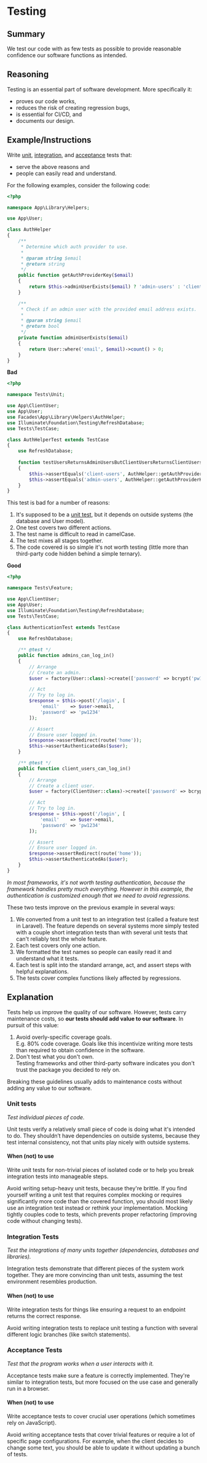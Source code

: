 # Testing
## Summary
We test our code with as few tests as possible to provide reasonable confidence our software functions as intended.


## Reasoning
Testing is an essential part of software development. More specifically it:

- proves our code works,
- reduces the risk of creating regression bugs,
- is essential for CI/CD, and
- documents our design.


## Example/Instructions
Write [unit](#unit-tests), [integration](#integration-tests), and [acceptance](#acceptance-tests) tests that:

- serve the above reasons and
- people can easily read and understand.

For the following examples, consider the following code:

```php
<?php

namespace App\Library\Helpers;

use App\User;

class AuthHelper
{   
    /**
     * Determine which auth provider to use.
     *
     * @param string $email
     * @return string
     */
    public function getAuthProviderKey($email)
    {
        return $this->adminUserExists($email) ? 'admin-users' : 'client-users';
    }

    /**
     * Check if an admin user with the provided email address exists.
     *
     * @param string $email
     * @return bool
     */
    private function adminUserExists($email)
    {
        return User::where('email', $email)->count() > 0;
    }
}
```

**Bad**
```php
<?php

namespace Tests\Unit;

use App\ClientUser;
use App\User;
use Facades\App\Library\Helpers\AuthHelper;
use Illuminate\Foundation\Testing\RefreshDatabase;
use Tests\TestCase;

class AuthHelperTest extends TestCase
{
    use RefreshDatabase;
    
    function testUsersReturnsAdminUsersButClientUsersReturnsClientUsers()
    {    
        $this->assertEquals('client-users', AuthHelper::getAuthProviderKey(factory(User::class)->create()->email));
        $this->assertEquals('admin-users', AuthHelper::getAuthProviderKey(factory(ClientUser::class)->create()->email));
    }
}
```

This test is bad for a number of reasons:

1. It's supposed to be a [unit test](#unit-tests), but it depends on outside systems (the database and User model).
2. One test covers two different actions.
3. The test name is difficult to read in camelCase.
4. The test mixes all stages together.
5. The code covered is so simple it's not worth testing (little more than third-party code hidden behind a simple ternary).

**Good**
```php
<?php

namespace Tests\Feature;

use App\ClientUser;
use App\User;
use Illuminate\Foundation\Testing\RefreshDatabase;
use Tests\TestCase;

class AuthenticationTest extends TestCase
{
    use RefreshDatabase;

    /** @test */
    public function admins_can_log_in()
    {
        // Arrange
        // Create an admin.
        $user = factory(User::class)->create(['password' => bcrypt('pw1234')]);

        // Act
        // Try to log in.
        $response = $this->post('/login', [
            'email'    => $user->email,
            'password' => 'pw1234'
        ]);

        // Assert
        // Ensure user logged in.
        $response->assertRedirect(route('home'));
        $this->assertAuthenticatedAs($user);
    }

    /** @test */
    public function client_users_can_log_in()
    {
        // Arrange
        // Create a client user.
        $user = factory(ClientUser::class)->create(['password' => bcrypt('pw1234')]);

        // Act
        // Try to log in.
        $response = $this->post('/login', [
            'email'    => $user->email,
            'password' => 'pw1234'
        ]);

        // Assert
        // Ensure user logged in.
        $response->assertRedirect(route('home'));
        $this->assertAuthenticatedAs($user);
    }
}
```

*In most frameworks, it's not worth testing authentication, because the framework handles pretty much everything. However in this example, the authentication is customized enough that we need to avoid regressions.*

These two tests improve on the previous example in several ways:

1. We converted from a unit test to an integration test (called a feature test in Laravel). The feature depends on several systems more simply tested with a couple short integration tests than with several unit tests that can't reliably test the whole feature.
2. Each test covers only one action.
3. We formatted the test names so people can easily read it and understand what it tests.
4. Each test is split into the standard arrange, act, and assert steps with helpful explanations.
5. The tests cover complex functions likely affected by regressions.


## Explanation
Tests help us improve the quality of our software. However, tests carry maintenance costs, so **our tests should add value to our software**. In pursuit of this value:

1. Avoid overly-specific coverage goals.  
  E.g. 80% code coverage. Goals like this incentivize writing more tests than required to obtain confidence in the software.
2. Don't test what you don't own.  
  Testing frameworks and other third-party software indicates you don't trust the package you decided to rely on.

Breaking these guidelines usually adds to maintenance costs without adding any value to our software.

### Unit tests
*Test individual pieces of code.*

Unit tests verify a relatively small piece of code is doing what it's intended to do. They shouldn’t have dependencies on outside systems, because they test internal consistency, not that units play nicely with outside systems.

#### When (not) to use
Write unit tests for non-trivial pieces of isolated code or to help you break integration tests into manageable steps.

Avoid writing setup-heavy unit tests, because they're brittle. If you find yourself writing a unit test that requires complex mocking or requires significantly more code than the covered function, you should most likely use an integration test instead or rethink your implementation. Mocking tightly couples code to tests, which prevents proper refactoring (improving code without changing tests).

### Integration Tests
*Test the integrations of many units together (dependencies, databases and libraries).*

Integration tests demonstrate that different pieces of the system work together. They are more convincing than unit tests, assuming the test environment resembles production.

#### When (not) to use
Write integration tests for things like ensuring a request to an endpoint returns the correct response.

Avoid writing integration tests to replace unit testing a function with several different logic branches (like switch statements).

### Acceptance Tests
*Test that the program works when a user interacts with it.*

Acceptance tests make sure a feature is correctly implemented. They're similar to integration tests, but more focused on the use case and generally run in a browser.

#### When (not) to use
Write acceptance tests to cover crucial user operations (which sometimes rely on JavaScript).

Avoid writing acceptance tests that cover trivial features or require a lot of specific page configurations. For example, when the client decides to change some text, you should be able to update it without updating a bunch of tests.
